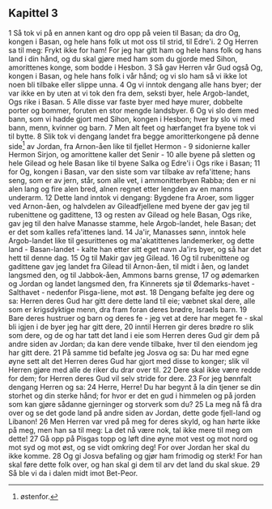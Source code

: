 ## Kapittel 3

1 Så tok vi på en annen kant og dro opp på veien til Basan; da dro Og, kongen i Basan, og hele hans folk ut mot oss til strid, til Edre'i.
2 Og Herren sa til meg: Frykt ikke for ham! For jeg har gitt ham og hele hans folk og hans land i din hånd, og du skal gjøre med ham som du gjorde med Sihon, amorittenes konge, som bodde i Hesbon.
3 Så gav Herren vår Gud også Og, kongen i Basan, og hele hans folk i vår hånd; og vi slo ham så vi ikke lot noen bli tilbake eller slippe unna.
4 Og vi inntok dengang alle hans byer; der var ikke en by uten at vi tok den fra dem, seksti byer, hele Argob-landet, Ogs rike i Basan.
5 Alle disse var faste byer med høye murer, dobbelte porter og bommer, foruten en stor mengde landsbyer.
6 Og vi slo dem med bann, som vi hadde gjort med Sihon, kongen i Hesbon; hver by slo vi med bann, menn, kvinner og barn.
7 Men alt feet og hærfanget fra byene tok vi til bytte.
8 Slik tok vi dengang landet fra begge amoritterkongene på denne side[^1] av Jordan, fra Arnon-åen like til fjellet Hermon -
9 sidonierne kaller Hermon Sirjon, og amorittene kaller det Senir -
10 alle byene på sletten og hele Gilead og hele Basan like til byene Salka og Edre'i i Ogs rike i Basan;
11 for Og, kongen i Basan, var den siste som var tilbake av refa'ittene; hans seng, som er av jern, står, som alle vet, i ammonitterbyen Rabba; den er ni alen lang og fire alen bred, alnen regnet etter lengden av en manns underarm.
12 Dette land inntok vi dengang: Bygdene fra Aroer, som ligger ved Arnon-åen, og halvdelen av Gileadfjellene med byene der gav jeg til rubenittene og gadittene,
13 og resten av Gilead og hele Basan, Ogs rike, gav jeg til den halve Manasse stamme, hele Argob-landet, hele Basan; det er det som kalles refa'ittenes land.
14 Ja'ir, Manasses sønn, inntok hele Argob-landet like til gesurittenes og ma'akatittenes landemerker, og dette land - Basan-landet - kalte han etter sitt eget navn Ja'irs byer, og så har det hett til denne dag.
15 Og til Makir gav jeg Gilead.
16 Og til rubenittene og gadittene gav jeg landet fra Gilead til Arnon-åen, til midt i åen, og landet langsmed den, og til Jabbok-åen, Ammons barns grense,
17 og ødemarken og Jordan og landet langsmed den, fra Kinnerets sjø til Ødemarks-havet - Salthavet - nedenfor Pisga-liene, mot øst.
18 Dengang befalte jeg dere og sa: Herren deres Gud har gitt dere dette land til eie; væbnet skal dere, alle som er krigsdyktige menn, dra fram foran deres brødre, Israels barn.
19 Bare deres hustruer og barn og deres fe - jeg vet at dere har meget fe - skal bli igjen i de byer jeg har gitt dere,
20 inntil Herren gir deres brødre ro slik som dere, og de og har tatt det land i eie som Herren deres Gud gir dem på andre siden av Jordan; da kan dere vende tilbake, hver til den eiendom jeg har gitt dere.
21 På samme tid befalte jeg Josva og sa: Du har med egne øyne sett alt det Herren deres Gud har gjort med disse to konger; slik vil Herren gjøre med alle de riker du drar over til.
22 Dere skal ikke være redde for dem; for Herren deres Gud vil selv stride for dere.
23 For jeg bønnfalt dengang Herren og sa:
24 Herre, Herre! Du har begynt å la din tjener se din storhet og din sterke hånd; for hvor er det en gud i himmelen og på jorden som kan gjøre sådanne gjerninger og storverk som du?
25 La meg nå få dra over og se det gode land på andre siden av Jordan, dette gode fjell-land og Libanon!
26 Men Herren var vred på meg for deres skyld, og han hørte ikke på meg, men han sa til meg: La det nå være nok, tal ikke mere til meg om dette!
27 Gå opp på Pisgas topp og løft dine øyne mot vest og mot nord og mot syd og mot øst, og se vidt omkring deg! For over Jordan her skal du ikke komme.
28 Og gi Josva befaling og gjør ham frimodig og sterk! For han skal føre dette folk over, og han skal gi dem til arv det land du skal skue.
29 Så ble vi da i dalen midt imot Bet-Peor.

[^1]:  østenfor.
